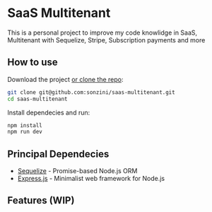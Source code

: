 # SaaS Multitenant
This is a personal project to improve my code knowlidge in SaaS, Multitenant with Sequelize, Stripe, Subscription payments and more

## How to use

Download the project [or clone the repo](https://github.com/sonzini/saas-multitenant):

```sh
git clone git@github.com:sonzini/saas-multitenant.git
cd saas-multitenant
```

Install dependecies and run:

```sh
npm install
npm run dev
```

## Principal Dependecies

* [Sequelize](https://sequelize.org/) - Promise-based Node.js ORM
* [Express.js](https://expressjs.com/) - Minimalist web framework for Node.js

## Features (WIP)

